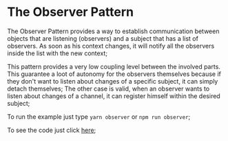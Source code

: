 # The Observer Pattern
The Observer Pattern provides a way to establish communication between objects that are listening (observers) and a subject
that has a list of observers. As soon as his context changes, it will notify all the observers inside the list with the new context;

This pattern provides a very low coupling level between the involved parts. This guarantee a loot of autonomy for the observers themselves because if they don't want to listen about changes of a specific subject, it can simply detach themselves;
The other case is valid, when an observer wants to listen about changes of a channel, it can register himself within the desired subject;

To run the example just type `yarn observer` or `npm run observer`;

To see the code just click [here](/creational/observer/example.js);
